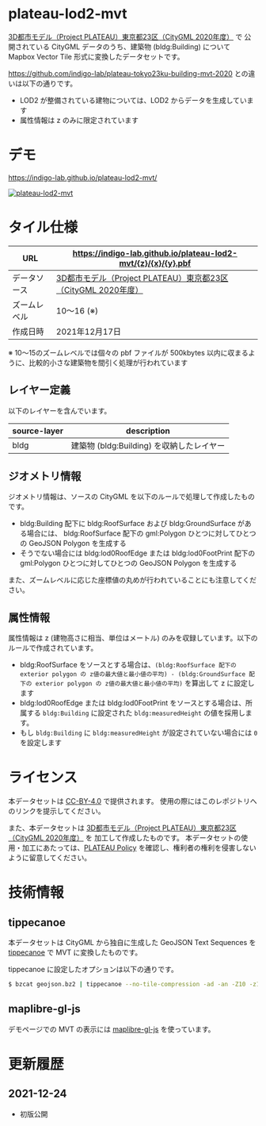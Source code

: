 # plateau-lod2-mvt

[3D都市モデル（Project PLATEAU）東京都23区（CityGML 2020年度）](https://www.geospatial.jp/ckan/dataset/plateau-tokyo23ku-citygml-2020) で
公開されている CityGML データのうち、建築物 (bldg:Building) について Mapbox Vector Tile 形式に変換したデータセットです。

<https://github.com/indigo-lab/plateau-tokyo23ku-building-mvt-2020> との違いは以下の通りです。

- LOD2 が整備されている建物については、LOD2 からデータを生成しています
- 属性情報は z のみに限定されています


# デモ

<https://indigo-lab.github.io/plateau-lod2-mvt/>

[![plateau-lod2-mvt](https://repository-images.githubusercontent.com/438873495/0bb4e945-c215-49a5-b98d-7f51d20062f8)](https://indigo-lab.github.io/plateau-lod2-mvt/)

# タイル仕様

URL         | <https://indigo-lab.github.io/plateau-lod2-mvt/{z}/{x}/{y}.pbf>
----------- | -----------------------------------------------------------------------------------
データソース  | [3D都市モデル（Project PLATEAU）東京都23区（CityGML 2020年度）](https://www.geospatial.jp/ckan/dataset/plateau-tokyo23ku-citygml-2020)
ズームレベル  | 10〜16 (※)
作成日時     | 2021年12月17日

※ 10〜15のズームレベルでは個々の pbf ファイルが 500kbytes 以内に収まるように、比較的小さな建築物を間引く処理が行われています


## レイヤー定義

以下のレイヤーを含んでいます。

source-layer | description
------------ | --------------------------------------------
bldg         | 建築物 (bldg:Building) を収納したレイヤー


## ジオメトリ情報

ジオメトリ情報は、ソースの CityGML を以下のルールで処理して作成したものです。

- bldg:Building 配下に bldg:RoofSurface および bldg:GroundSurface がある場合には、 bldg:RoofSurface 配下の gml:Polygon ひとつに対してひとつの GeoJSON Polygon を生成する
- そうでない場合には bldg:lod0RoofEdge または bldg:lod0FootPrint 配下の gml:Polygon ひとつに対してひとつの GeoJSON Polygon を生成する

また、ズームレベルに応じた座標値の丸めが行われていることにも注意してください。

## 属性情報

属性情報は z (建物高さに相当、単位はメートル) のみを収録しています。以下のルールで作成されています。

- bldg:RoofSurface をソースとする場合は、`(bldg:RoofSurface 配下の exterior polygon の z値の最大値と最小値の平均) - (bldg:GroundSurface 配下の exterior polygon の z値の最大値と最小値の平均)` を算出して z に設定します
- bldg:lod0RoofEdge または bldg:lod0FootPrint をソースとする場合は、所属する `bldg:Building` に設定された `bldg:measuredHeight` の値を採用します。
- もし `bldg:Building` に `bldg:measuredHeight` が設定されていない場合には `0` を設定します


# ライセンス

本データセットは [CC-BY-4.0](LICENSE) で提供されます。
使用の際にはこのレポジトリへのリンクを提示してください。

また、本データセットは [3D都市モデル（Project PLATEAU）東京都23区（CityGML 2020年度）](https://www.geospatial.jp/ckan/dataset/plateau-tokyo23ku-citygml-2020) を
加工して作成したものです。
本データセットの使用・加工にあたっては、[PLATEAU Policy](https://www.mlit.go.jp/plateau/site-policy/) を確認し、権利者の権利を侵害しないように留意してください。

# 技術情報

## tippecanoe

本データセットは CityGML から独自に生成した GeoJSON Text Sequences を [tippecanoe](https://github.com/mapbox/tippecanoe) で MVT に変換したものです。

tippecanoe に設定したオプションは以下の通りです。

```sh
$ bzcat geojson.bz2 | tippecanoe --no-tile-compression -ad -an -Z10 -z16 -e dist -l bldg -ai
```

## maplibre-gl-js

デモページでの MVT の表示には [maplibre-gl-js](https://github.com/maplibre/maplibre-gl-js) を使っています。

# 更新履歴

## 2021-12-24

- 初版公開
